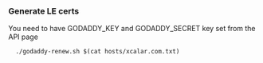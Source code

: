 
### Generate LE certs


You need to have GODADDY_KEY and GODADDY_SECRET key set from the API page

```
  ./godaddy-renew.sh $(cat hosts/xcalar.com.txt)
```
